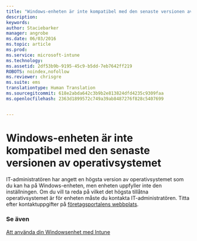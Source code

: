 ```yaml
---
title: "Windows-enheten är inte kompatibel med den senaste versionen av operativsystemet | Microsoft Intune"
description: 
keywords: 
author: Staciebarker
manager: angrobe
ms.date: 06/03/2016
ms.topic: article
ms.prod: 
ms.service: microsoft-intune
ms.technology: 
ms.assetid: 2df53b9b-9195-45c9-b5dd-7eb7642ff219
ROBOTS: noindex,nofollow
ms.reviewer: chrisgre
ms.suite: ems
translationtype: Human Translation
ms.sourcegitcommit: 618e2abda642c3b9b2e813824dfd4235c9309faa
ms.openlocfilehash: 2363d1899572c749a39ab8487276f828c5407699


---
```



# Windows-enheten är inte kompatibel med den senaste versionen av operativsystemet

IT-administratören har angett en högsta version av operativsystemet som du kan ha på Windows-enheten, men enheten uppfyller inte den inställningen. Om du vill ta reda på vilket det högsta tillåtna operativsystemet är för enheten måste du kontakta IT-administratören. Titta efter kontaktuppgifter på [företagsportalens webbplats](http://portal.manage.microsoft.com).

### Se även
[Att använda din Windowsenhet med Intune](using-your-windows-device-with-intune.md)



<!--HONumber=Jul16_HO4-->


